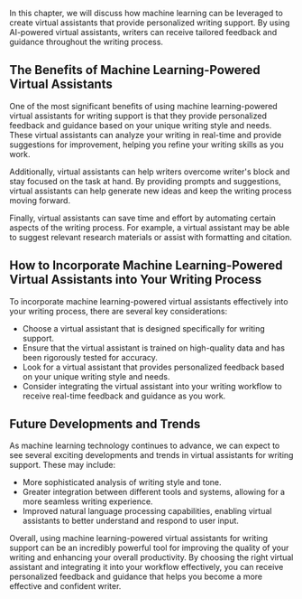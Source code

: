 
In this chapter, we will discuss how machine learning can be leveraged to create virtual assistants that provide personalized writing support. By using AI-powered virtual assistants, writers can receive tailored feedback and guidance throughout the writing process.

The Benefits of Machine Learning-Powered Virtual Assistants
-----------------------------------------------------------

One of the most significant benefits of using machine learning-powered virtual assistants for writing support is that they provide personalized feedback and guidance based on your unique writing style and needs. These virtual assistants can analyze your writing in real-time and provide suggestions for improvement, helping you refine your writing skills as you work.

Additionally, virtual assistants can help writers overcome writer's block and stay focused on the task at hand. By providing prompts and suggestions, virtual assistants can help generate new ideas and keep the writing process moving forward.

Finally, virtual assistants can save time and effort by automating certain aspects of the writing process. For example, a virtual assistant may be able to suggest relevant research materials or assist with formatting and citation.

How to Incorporate Machine Learning-Powered Virtual Assistants into Your Writing Process
----------------------------------------------------------------------------------------

To incorporate machine learning-powered virtual assistants effectively into your writing process, there are several key considerations:

* Choose a virtual assistant that is designed specifically for writing support.
* Ensure that the virtual assistant is trained on high-quality data and has been rigorously tested for accuracy.
* Look for a virtual assistant that provides personalized feedback based on your unique writing style and needs.
* Consider integrating the virtual assistant into your writing workflow to receive real-time feedback and guidance as you work.

Future Developments and Trends
------------------------------

As machine learning technology continues to advance, we can expect to see several exciting developments and trends in virtual assistants for writing support. These may include:

* More sophisticated analysis of writing style and tone.
* Greater integration between different tools and systems, allowing for a more seamless writing experience.
* Improved natural language processing capabilities, enabling virtual assistants to better understand and respond to user input.

Overall, using machine learning-powered virtual assistants for writing support can be an incredibly powerful tool for improving the quality of your writing and enhancing your overall productivity. By choosing the right virtual assistant and integrating it into your workflow effectively, you can receive personalized feedback and guidance that helps you become a more effective and confident writer.
